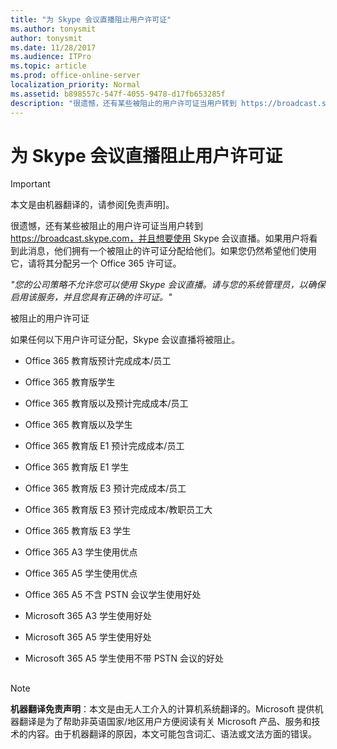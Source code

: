 ```yaml
---
title: "为 Skype 会议直播阻止用户许可证"
ms.author: tonysmit
author: tonysmit
ms.date: 11/28/2017
ms.audience: ITPro
ms.topic: article
ms.prod: office-online-server
localization_priority: Normal
ms.assetid: b898557c-547f-4055-9478-d17fb653285f
description: "很遗憾，还有某些被阻止的用户许可证当用户转到 https://broadcast.skype.com，并且想要使用 Skype 会议直播。如果用户将看到此消息，他们拥有一个被阻止的许可证分配给他们。如果您仍然希望他们使用它，请将其分配另一个 Office 365 许可证。"
---
```


# 为 Skype 会议直播阻止用户许可证

> [!IMPORTANT]
> 本文是由机器翻译的，请参阅[免责声明]。
  
很遗憾，还有某些被阻止的用户许可证当用户转到 https://broadcast.skype.com，并且想要使用 Skype 会议直播。如果用户将看到此消息，他们拥有一个被阻止的许可证分配给他们。如果您仍然希望他们使用它，请将其分配另一个 Office 365 许可证。
  
 *"您的公司策略不允许您可以使用 Skype 会议直播。请与您的系统管理员，以确保启用该服务，并且您具有正确的许可证。"* 
  
被阻止的用户许可证
  
如果任何以下用户许可证分配，Skype 会议直播将被阻止。
  
- Office 365 教育版预计完成成本/员工
    
- Office 365 教育版学生
    
- Office 365 教育版以及预计完成成本/员工
    
- Office 365 教育版以及学生
    
- Office 365 教育版 E1 预计完成成本/员工
    
- Office 365 教育版 E1 学生
    
- Office 365 教育版 E3 预计完成成本/员工
    
- Office 365 教育版 E3 预计完成成本/教职员工大
    
- Office 365 教育版 E3 学生
    
- Office 365 A3 学生使用优点
    
- Office 365 A5 学生使用优点
    
- Office 365 A5 不含 PSTN 会议学生使用好处
    
- Microsoft 365 A3 学生使用好处
    
- Microsoft 365 A5 学生使用好处
    
- Microsoft 365 A5 学生使用不带 PSTN 会议的好处
    
## 
<a name="MT_Footer"> </a>

> [!NOTE]
> **机器翻译免责声明**：本文是由无人工介入的计算机系统翻译的。Microsoft 提供机器翻译是为了帮助非英语国家/地区用户方便阅读有关 Microsoft 产品、服务和技术的内容。由于机器翻译的原因，本文可能包含词汇、语法或文法方面的错误。 
  

